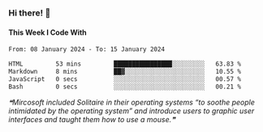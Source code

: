 ### Hi there! 👋

#### This Week I Code With
<!--START_SECTION:waka-->

```txt
From: 08 January 2024 - To: 15 January 2024

HTML         53 mins         ████████████████░░░░░░░░░   63.83 %
Markdown     8 mins          ██▓░░░░░░░░░░░░░░░░░░░░░░   10.55 %
JavaScript   0 secs          ░░░░░░░░░░░░░░░░░░░░░░░░░   00.57 %
Bash         0 secs          ░░░░░░░░░░░░░░░░░░░░░░░░░   00.21 %
```

<!--END_SECTION:waka-->

<!--STARTS_HERE_QUOTE_README-->
<i>❝Mircosoft included Solitaire in their operating systems “to soothe people intimidated by the operating system” and introduce users to graphic user interfaces and taught them how to use a mouse.❞</i>
<!--ENDS_HERE_QUOTE_README-->
